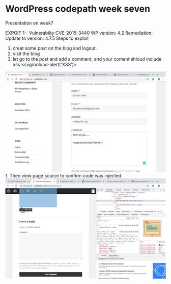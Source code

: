 
# WordPress codepath week seven 
Presentation on week7

EXPOIT 1:- 
Vulnerabilty CVE-2015-3440
WP version: 4.2
Remediation; Update to version: 4.7.5
Steps to exploit 
1. creat some post on the blog and logout .
1. visit the blog 
1. let go to the post and add a comment, and your coment shloud include xss <svg/onload-alert('XSS')>
<img src="https://github.com/YemiBeshe/Codepath-WP1/blob/master/Screen%20Shot%20WP%20comment%20XSS.png">
1. Then view page source to confirm code was injected  
<img src="https://github.com/YemiBeshe/Codepath-WP1/blob/master/pop%20up%20on%20WP.png">
